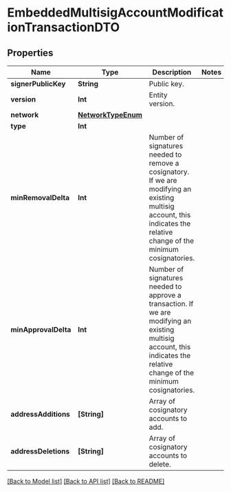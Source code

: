 # EmbeddedMultisigAccountModificationTransactionDTO

## Properties
Name | Type | Description | Notes
------------ | ------------- | ------------- | -------------
**signerPublicKey** | **String** | Public key. | 
**version** | **Int** | Entity version. | 
**network** | [**NetworkTypeEnum**](NetworkTypeEnum.md) |  | 
**type** | **Int** |  | 
**minRemovalDelta** | **Int** | Number of signatures needed to remove a cosignatory. If we are modifying an existing multisig account, this indicates the relative change of the minimum cosignatories.  | 
**minApprovalDelta** | **Int** | Number of signatures needed to approve a transaction. If we are modifying an existing multisig account, this indicates the relative change of the minimum cosignatories.  | 
**addressAdditions** | **[String]** | Array of cosignatory accounts to add. | 
**addressDeletions** | **[String]** | Array of cosignatory accounts to delete. | 

[[Back to Model list]](../README.md#documentation-for-models) [[Back to API list]](../README.md#documentation-for-api-endpoints) [[Back to README]](../README.md)


